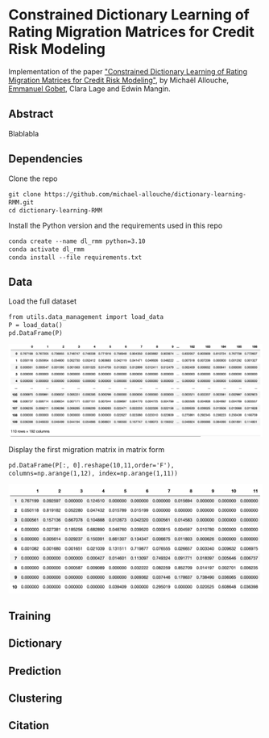 # Constrained Dictionary Learning of Rating Migration Matrices for Credit Risk Modeling
Implementation of the paper ["Constrained Dictionary Learning of Rating Migration Matrices for Credit Risk Modeling"](LINK),
by Michaël Allouche, [Emmanuel Gobet](http://www.cmap.polytechnique.fr/~gobet/), Clara Lage and Edwin Mangin.

## Abstract
Blablabla

## Dependencies
Clone the repo

```
git clone https://github.com/michael-allouche/dictionary-learning-RMM.git
cd dictionary-learning-RMM
```


Install the Python version and the requirements used in this repo

```
conda create --name dl_rmm python=3.10
conda activate dl_rmm
conda install --file requirements.txt
```

## Data
Load the full dataset
```
from utils.data_management import load_data
P = load_data()
pd.DataFrame(P)
```
![data](imgs/data/data-MM.png)

Display the first migration matrix in matrix form
```
pd.DataFrame(P[:, 0].reshape(10,11,order='F'), columns=np.arange(1,12), index=np.arange(1,11))
```
![p1](imgs/data/P1.png)

## Training

## Dictionary

## Prediction

## Clustering

## Citation

